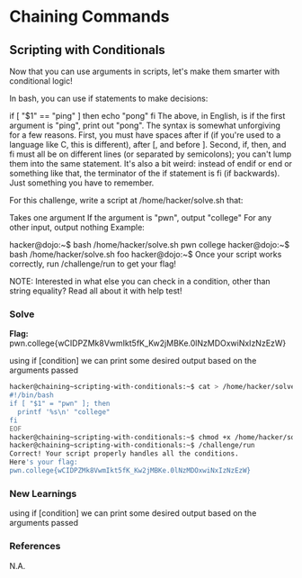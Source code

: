 # Chaining Commands

## Scripting with Conditionals

Now that you can use arguments in scripts, let's make them smarter with conditional logic!

In bash, you can use if statements to make decisions:

if [ "$1" == "ping" ]
then
    echo "pong"
fi
The above, in English, is if the first argument is "ping", print out "pong". The syntax is somewhat unforgiving for a few reasons. First, you must have spaces after if (if you're used to a language like C, this is different), after [, and before ]. Second, if, then, and fi must all be on different lines (or separated by semicolons); you can't lump them into the same statement. It's also a bit weird: instead of endif or end or something like that, the terminator of the if statement is fi (if backwards). Just something you have to remember.

For this challenge, write a script at /home/hacker/solve.sh that:

Takes one argument
If the argument is "pwn", output "college"
For any other input, output nothing
Example:

hacker@dojo:~$ bash /home/hacker/solve.sh pwn
college
hacker@dojo:~$ bash /home/hacker/solve.sh foo
hacker@dojo:~$
Once your script works correctly, run /challenge/run to get your flag!

NOTE: Interested in what else you can check in a condition, other than string equality? Read all about it with help test!

### Solve
**Flag:** pwn.college{wCIDPZMk8VwmIkt5fK_Kw2jMBKe.0lNzMDOxwiNxIzNzEzW}

using if [condition] we can print some desired output based on the arguments passed 

```bash
hacker@chaining~scripting-with-conditionals:~$ cat > /home/hacker/solve.sh <<'EOF'
#!/bin/bash
if [ "$1" = "pwn" ]; then
  printf '%s\n' "college"
fi
EOF
hacker@chaining~scripting-with-conditionals:~$ chmod +x /home/hacker/solve.sh
hacker@chaining~scripting-with-conditionals:~$ /challenge/run
Correct! Your script properly handles all the conditions.
Here's your flag:
pwn.college{wCIDPZMk8VwmIkt5fK_Kw2jMBKe.0lNzMDOxwiNxIzNzEzW}
```

### New Learnings
using if [condition] we can print some desired output based on the arguments passed

### References 
N.A.
